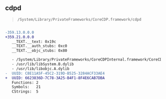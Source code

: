 ## cdpd

> `/System/Library/PrivateFrameworks/CoreCDP.framework/cdpd`

```diff

-359.13.0.0.0
+359.21.0.0.0
   __TEXT.__text: 0x19c
   __TEXT.__auth_stubs: 0xc0
   __TEXT.__objc_stubs: 0x80

   - /System/Library/PrivateFrameworks/CoreCDPInternal.framework/CoreCDPInternal
   - /usr/lib/libSystem.B.dylib
   - /usr/lib/libobjc.A.dylib
-  UUID: C8E11A5F-45C2-319D-B525-3284ACF33AE4
+  UUID: 6623836D-7C78-3A25-B4F1-8F4E6CAB7DBA
   Functions: 2
   Symbols:   21
   CStrings:  5

```
